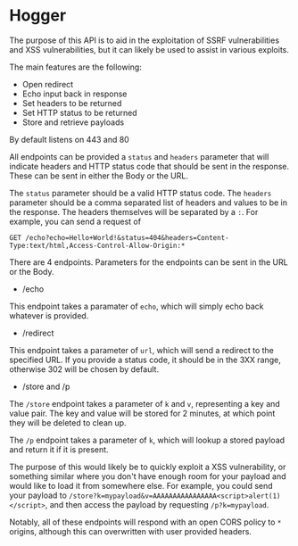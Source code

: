 # Hogger
The purpose of this API is to aid in the exploitation of SSRF vulnerabilities and XSS vulnerabilities, but it 
can likely be used to assist in various exploits. 

The main features are the following:
+ Open redirect
+ Echo input back in response
+ Set headers to be returned
+ Set HTTP status to be returned 
+ Store and retrieve payloads 

By default listens on 443 and 80

All endpoints can be provided a `status` and `headers` parameter that will indicate headers and HTTP status code that should be sent 
in the response. These can be sent in either the Body or the URL.

The `status` parameter should be a valid HTTP status code.
The `headers` parameter should be a comma separated list of headers and values to be in the response. The headers 
themselves will be separated by a `:`. For example, you can send a request of 

```
GET /echo?echo=Hello+World!&status=404&headers=Content-Type:text/html,Access-Control-Allow-Origin:*
```

There are 4 endpoints. Parameters for the endpoints can be sent in the URL or the Body.

+ /echo

This endpoint takes a paramater of `echo`, which will simply echo back whatever is provided. 

+ /redirect

This endpoint takes a parameter of `url`, which will send a redirect to the specified URL. If you provide a 
status code, it should be in the 3XX range, otherwise 302 will be chosen by default. 

+ /store and /p

The `/store` endpoint takes a parameter of `k` and `v`, representing a key and value pair. The key and value 
will be stored for 2 minutes, at which point they will be deleted to clean up. 

The `/p` endpoint takes a parameter of `k`, which will lookup a stored payload and return it if it is present. 

The purpose of this would likely be to quickly exploit a XSS vulnerability, or something similar where you don't 
have enough room for your payload and would like to load it from somewhere else. For example, you could send 
your payload to `/store?k=mypayload&v=AAAAAAAAAAAAAAAA<script>alert(1)</script>`, and then access the payload 
by requesting `/p?k=mypayload`. 

Notably, all of these endpoints will respond with an open CORS policy to `*` origins, although this can 
overwritten with user provided headers. 